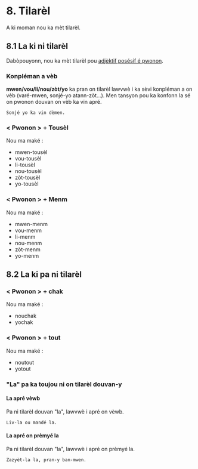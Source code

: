 # 8. Tilarèl

A ki moman nou ka mèt tilarèl.

## 8.1 La ki ni tilarèl

Dabòpouyonn, nou ka mèt tilarèl pou [adjèktif posésif é pwonon](posesyon.md).

### Konpléman a vèb

**mwen/vou/li/nou/zòt/yo** ka pran on tilarèl lawvwè i ka sèvi konpléman a on vèb (varé-mwen, sonjé-yo atann-zòt...).
Men tansyon pou ka konfonn la sé on pwonon douvan on vèb ka vin apré.

```
Sonjé yo ka vin dèmen.
```

### &lt; Pwonon &gt; + Tousèl

Nou ma maké :

* mwen-tousèl
* vou-tousèl
* li-tousèl
* nou-tousèl
* zòt-tousèl
* yo-tousèl

### &lt; Pwonon &gt; + Menm

Nou ma maké :

* mwen-menm
* vou-menm
* li-menm
* nou-menm
* zòt-menm
* yo-menm

## 8.2 La ki pa ni tilarèl

### &lt; Pwonon &gt; + chak

Nou ma maké :

* nouchak
* yochak

### &lt; Pwonon &gt; + tout

Nou ma maké :

* noutout
* yotout


### "La" pa ka toujou ni on tilarèl douvan-y

#### La apré vèwb

Pa ni tilarèl douvan "la", lawvwè i apré on vèwb.

```
Liv-la ou mandé la.
```

#### La apré on prèmyé la

Pa ni tilarèl douvan "la", lawvwè i apré on prèmyé la.

```
Zazyèt-la la, pran-y ban-mwen.
```


